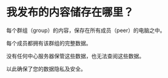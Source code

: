 # 我发布的内容储存在哪里？

每个群组（group）的内容，保存在所有成员（peer）的电脑之中。

每个成员都拥有该群组的完整数据。

没有任何中心服务器保管这些数据，也无法查阅这些数据。

以此确保了您的数据隐私及安全。

###
